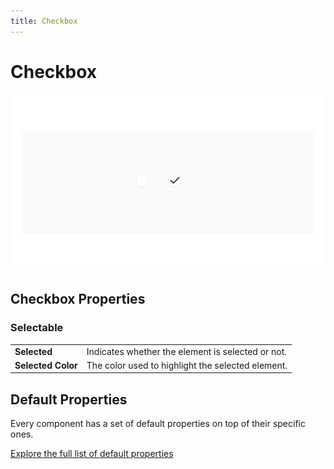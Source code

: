 ```yaml
---
title: Checkbox
---
```

# Checkbox

![](/assets/checkbox.png)

## Checkbox Properties

### Selectable

|                  | |
|--------------------|------------------------------------------------------|
| **Selected**       | Indicates whether the element is selected or not.   |
| **Selected Color** | The color used to highlight the selected element.   |

## Default Properties

Every component has a set of default properties on top of their specific ones.

[Explore the full list of default properties](/components/index)